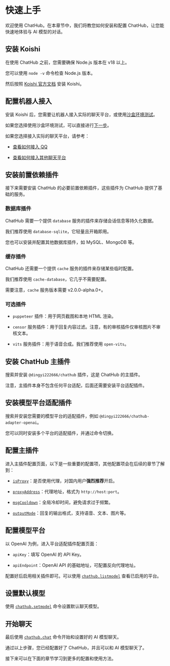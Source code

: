 # 快速上手

欢迎使用 ChatHub。在本章节中，我们将教您如何安装和配置 ChatHub，让您能快速地体验与 AI 模型的对话。

## 安装 Koishi

在使用 ChatHub 之前，您需要确保 Node.js 版本在 v18 以上。

您可以使用 `node -v` 命令检查 Node.js 版本。

然后按照 [Koishi 官方文档](https://koishi.chat/zh-CN/) 安装 Koishi。

## 配置机器人接入

安装 Koishi 后，您需要让机器人接入实际的聊天平台，或使用[沙盒环境测试](https://koishi.chat/zh-CN/manual/console/sandbox.html)。

如果您选择使用沙盒环境测试，可以直接进行[下一步](/guide/getting-started.html#安装前置依赖插件)。

如果您选择接入实际的聊天平台，请参考：

- [查看如何接入 QQ](https://forum.koishi.xyz/t/topic/2502/1) 

- [查看如何接入其他聊天平台](https://koishi.chat/zh-CN/manual/console/adapter.html) 

## 安装前置依赖插件

接下来需要安装 ChatHub 的必要前置依赖插件，这些插件为 ChatHub 提供了基础的服务。

### 数据库插件

ChatHub 需要一个提供 `database` 服务的插件来存储会话信息等持久化数据。

我们推荐使用 `database-sqlite`，它轻量且开箱即用。

您也可以安装并配置其他数据库插件，如 MySQL、MongoDB 等。

### 缓存插件

ChatHub 还需要一个提供 `cache` 服务的插件来存储某些临时配置。

我们推荐使用 `cache-database`，它几乎不需要配置。

需要注意，`cache` 服务版本需要 v2.0.0-alpha.0+。

### 可选插件

- `puppeteer` 插件：用于网页截图和本地 HTML 渲染。

- `censor` 服务插件：用于回复内容过滤。注意，有的审核插件仅审核图片不审核文本。

- `vits` 服务插件：用于语音合成。我们推荐使用 `open-vits`。

## 安装 ChatHub 主插件

搜索并安装 `@dingyi222666/chathub` 插件，这是 ChatHub 的主插件。

注意，主插件本身不包含任何平台适配，后面还需要安装平台适配插件。

## 安装模型平台适配插件

搜索并安装您需要的模型平台的适配插件，例如 `@dingyi222666/chathub-adapter-openai`。

您可以同时安装多个平台的适配插件，并通过命令切换。

## 配置主插件

进入主插件配置页面，以下是一些重要的配置项，其他配置项会在后续的章节了解到：

- [`isProxy`](/guide/useful-configurations.html#代理设置)：是否使用代理，对国内用户**强烈推荐**开启。

- [`proxyAddress`](/guide/useful-configurations.html#代理设置)：代理地址，格式为 `http://host:port`。

- [`msgCooldown`](/guide/useful-configurations.html#回复选项)：全局冷却时间，避免请求过于频繁。

- [`outputMode`](/guide/useful-configurations.html#回复选项)：回复的输出格式，支持语音、文本、图片等。

## 配置模型平台

以 OpenAI 为例，进入平台适配插件配置页面：

- `apiKey`：填写 OpenAI 的 API Key。

- `apiEndpoint`：OpenAI API 的基础地址，可配置反向代理地址。

配置好后启用相关插件即可。可以使用 [`chathub.listmodel`](/guide/useful-commands.html#chathub-listmodel) 查看已启用的平台。

## 设置默认模型

使用 [`chathub.setmodel`](/guide/useful-commands.html#chathub-setmodel) 命令设置默认聊天模型。

## 开始聊天

最后使用 [`chathub.chat`](/guide/useful-commands.html#chathub-chat) 命令开始和设置好的 AI 模型聊天。

通过以上步骤，您已经配置好了 ChatHub，并且可以和 AI 模型聊天了。

接下来可以在下面的章节学习到更多的配置和使用方法。
